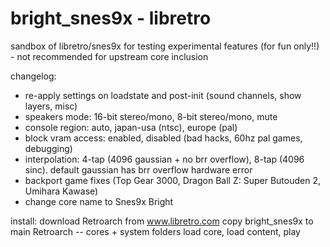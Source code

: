 # bright_snes9x - libretro

sandbox of libretro/snes9x for testing experimental features (for fun only!!) - not recommended for upstream core inclusion

changelog:
- re-apply settings on loadstate and post-init (sound channels, show layers, misc)
- speakers mode: 16-bit stereo/mono, 8-bit stereo/mono, mute
- console region: auto, japan-usa (ntsc), europe (pal)
- block vram access: enabled, disabled (bad hacks, 60hz pal games, debugging)
- interpolation: 4-tap (4096 gaussian + no brr overflow), 8-tap (4096 sinc). default gaussian has brr overflow hardware error
- backport game fixes (Top Gear 3000, Dragon Ball Z: Super Butouden 2, Umihara Kawase)
- change core name to Snes9x Bright

install:
download Retroarch from www.libretro.com
copy bright_snes9x to main Retroarch -- cores + system folders
load core, load content, play
